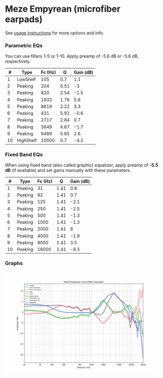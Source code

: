 # Meze Empyrean (microfiber earpads)
See [usage instructions](https://github.com/jaakkopasanen/AutoEq#usage) for more options and info.

### Parametric EQs
You can use filters 1-5 or 1-10. Apply preamp of -5.6 dB or -5.6 dB, respectively.

|   # | Type      |   Fc (Hz) |    Q |   Gain (dB) |
|-----|-----------|-----------|------|-------------|
|   1 | LowShelf  |       105 | 0.7  |         1.1 |
|   2 | Peaking   |       204 | 0.51 |        -3   |
|   3 | Peaking   |       820 | 2.54 |        -1.5 |
|   4 | Peaking   |      1933 | 1.76 |         5.6 |
|   5 | Peaking   |      8619 | 2.22 |         3.3 |
|   6 | Peaking   |       431 | 5.91 |        -0.6 |
|   7 | Peaking   |      2717 | 2.84 |         0.7 |
|   8 | Peaking   |      3649 | 4.67 |        -1.7 |
|   9 | Peaking   |      9489 | 5.65 |         2.6 |
|  10 | HighShelf |     10000 | 0.7  |        -4.2 |

### Fixed Band EQs
When using fixed band (also called graphic) equalizer, apply preamp of **-5.5 dB** (if available) and set gains manually with these parameters.

|   # | Type    |   Fc (Hz) |    Q |   Gain (dB) |
|-----|---------|-----------|------|-------------|
|   1 | Peaking |        31 | 1.41 |         0.8 |
|   2 | Peaking |        62 | 1.41 |         0.7 |
|   3 | Peaking |       125 | 1.41 |        -2.1 |
|   4 | Peaking |       250 | 1.41 |        -2.5 |
|   5 | Peaking |       500 | 1.41 |        -1.3 |
|   6 | Peaking |      1000 | 1.41 |        -1.3 |
|   7 | Peaking |      2000 | 1.41 |         6   |
|   8 | Peaking |      4000 | 1.41 |        -1.9 |
|   9 | Peaking |      8000 | 1.41 |         3.5 |
|  10 | Peaking |     16000 | 1.41 |        -8.3 |

### Graphs
![](./Meze%20Empyrean%20(microfiber%20earpads).png)
